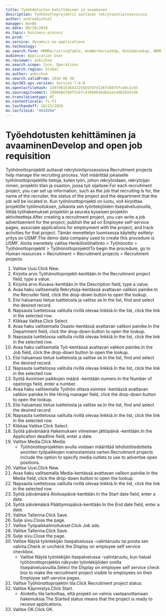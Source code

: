 ```yaml
---
title: Työehdotusten kehittäminen ja avaaminen
description: Työhönottoprojektit auttavat rekrytointiprosessissa.
author: andreabichsel
manager: AnnBe
ms.date: 08/29/2018
ms.topic: business-process
ms.prod: ''
ms.service: dynamics-ax-applications
ms.technology: ''
ms.search.form: HRMRecruitingTable, HcmWorkerLookUp, HcmJobLookup, HRMRecruitingMedia, HRMRecruitingJobAd, HcmPersonnelManagementWorkspace
audience: Application User
ms.reviewer: anbichse
ms.search.scope: Core, Operations
ms.search.region: Global
ms.author: anbichse
ms.search.validFrom: 2016-06-30
ms.dyn365.ops.version: Version 7.0.0
ms.openlocfilehash: 3207d61536422255b574fd126f16075fcddc2c93
ms.sourcegitcommit: 199848e78df5cb7c439b001bdbe1ece963593cdb
ms.translationtype: HT
ms.contentlocale: fi-FI
ms.lasthandoff: 10/13/2020
ms.locfileid: "4418264"
---
```

# <a name="develop-and-open-job-requisition"></a><span data-ttu-id="63ae1-103">Työehdotusten kehittäminen ja avaaminen</span><span class="sxs-lookup"><span data-stu-id="63ae1-103">Develop and open job requisition</span></span>



<span data-ttu-id="63ae1-104">Työhönottoprojektit auttavat rekrytointiprosessissa.</span><span class="sxs-lookup"><span data-stu-id="63ae1-104">Recruitment projects help manage the recruiting process.</span></span> <span data-ttu-id="63ae1-105">Voit määrittää jokaiselle työhönottoprojektille tietoja, kuten työn, johon rekrytoidaan, rekrytoijan nimen, projektin tilan ja osaston, jossa työ sijaitsee.</span><span class="sxs-lookup"><span data-stu-id="63ae1-105">For each recruitment project, you can set up information, such as the job that recruiting is for, the name of the recruiter, the status of the project and the department that the job will be located in.</span></span> <span data-ttu-id="63ae1-106">Kun työhönottoprojekti on luotu, voit kirjoittaa projektille työilmoituksen, julkaista sen työntekijöiden itsepalvelusivuilla, liittää työhakemukset projektiin ja seurata kyseisen projektin aktiviteetteja.</span><span class="sxs-lookup"><span data-stu-id="63ae1-106">After creating a recruitment project, you can write a job advertisement for the project, publish the ad on Employee self-service pages, associate applications for employment with the project, and track activities for that project.</span></span> <span data-ttu-id="63ae1-107">Tämän menettelyn luomisessa käytetty esittely-yritys on USMF.</span><span class="sxs-lookup"><span data-stu-id="63ae1-107">The demo data company used to create this procedure is USMF.</span></span> <span data-ttu-id="63ae1-108">Aloita menettely valitse Henkilöstöhallinto > Työhönotto > Työhönottoprojektit > Työhönottoprojektit</span><span class="sxs-lookup"><span data-stu-id="63ae1-108">To begin the procedure, go to Human resources > Recruitment > Recruitment projects > Recruitment projects</span></span>

1. <span data-ttu-id="63ae1-109">Valitse Uusi.</span><span class="sxs-lookup"><span data-stu-id="63ae1-109">Click New.</span></span>
2. <span data-ttu-id="63ae1-110">Kirjoita arvo Työhönottoprojekti-kenttään.</span><span class="sxs-lookup"><span data-stu-id="63ae1-110">In the Recruitment project field, type a value.</span></span>
3. <span data-ttu-id="63ae1-111">Kirjoita arvo Kuvaus-kenttään.</span><span class="sxs-lookup"><span data-stu-id="63ae1-111">In the Description field, type a value.</span></span>
4. <span data-ttu-id="63ae1-112">Avaa haku valitsemalla Rekrytoija-kentässä avattavan valikon painike.</span><span class="sxs-lookup"><span data-stu-id="63ae1-112">In the Recruiter field, click the drop-down button to open the lookup.</span></span>
5. <span data-ttu-id="63ae1-113">Etsi haluamasi tietue luettelosta ja valitse se.</span><span class="sxs-lookup"><span data-stu-id="63ae1-113">In the list, find and select the desired record.</span></span>
6. <span data-ttu-id="63ae1-114">Napsauta luettelossa valitulla rivillä olevaa linkkiä.</span><span class="sxs-lookup"><span data-stu-id="63ae1-114">In the list, click the link in the selected row.</span></span>
7. <span data-ttu-id="63ae1-115">Klikkaa Valitse.</span><span class="sxs-lookup"><span data-stu-id="63ae1-115">Click Select.</span></span>
8. <span data-ttu-id="63ae1-116">Avaa haku valitsemalla Osasto-kentässä avattavan valikon painike.</span><span class="sxs-lookup"><span data-stu-id="63ae1-116">In the Department field, click the drop-down button to open the lookup.</span></span>
9. <span data-ttu-id="63ae1-117">Napsauta luettelossa valitulla rivillä olevaa linkkiä.</span><span class="sxs-lookup"><span data-stu-id="63ae1-117">In the list, click the link in the selected row.</span></span>
10. <span data-ttu-id="63ae1-118">Avaa haku valitsemalla Työ-kentässä avattavan valikon painike.</span><span class="sxs-lookup"><span data-stu-id="63ae1-118">In the Job field, click the drop-down button to open the lookup.</span></span>
11. <span data-ttu-id="63ae1-119">Etsi haluamasi tietue luettelosta ja valitse se.</span><span class="sxs-lookup"><span data-stu-id="63ae1-119">In the list, find and select the desired record.</span></span>
12. <span data-ttu-id="63ae1-120">Napsauta luettelossa valitulla rivillä olevaa linkkiä.</span><span class="sxs-lookup"><span data-stu-id="63ae1-120">In the list, click the link in the selected row.</span></span>
13. <span data-ttu-id="63ae1-121">Syötä Avoimien paikkojen määrä -kenttään numero.</span><span class="sxs-lookup"><span data-stu-id="63ae1-121">In the Number of openings field, enter a number.</span></span>
14. <span data-ttu-id="63ae1-122">Avaa haku valitsemalla Työhön ottava esimies -kentässä avattavan valikon painike.</span><span class="sxs-lookup"><span data-stu-id="63ae1-122">In the Hiring manager field, click the drop-down button to open the lookup.</span></span>
15. <span data-ttu-id="63ae1-123">Etsi haluamasi tietue luettelosta ja valitse se.</span><span class="sxs-lookup"><span data-stu-id="63ae1-123">In the list, find and select the desired record.</span></span>
16. <span data-ttu-id="63ae1-124">Napsauta luettelossa valitulla rivillä olevaa linkkiä.</span><span class="sxs-lookup"><span data-stu-id="63ae1-124">In the list, click the link in the selected row.</span></span>
17. <span data-ttu-id="63ae1-125">Klikkaa Valitse.</span><span class="sxs-lookup"><span data-stu-id="63ae1-125">Click Select.</span></span>
18. <span data-ttu-id="63ae1-126">Syötä päivämäärä Hakemuksen viimeinen jättöpäivä -kenttään.</span><span class="sxs-lookup"><span data-stu-id="63ae1-126">In the Application deadline field, enter a date.</span></span>
19. <span data-ttu-id="63ae1-127">Valitse Media.</span><span class="sxs-lookup"><span data-stu-id="63ae1-127">Click Media.</span></span>
    * <span data-ttu-id="63ae1-128">Työhönottoprojektien avulla voidaan määrittää lehdistötiedotteita avointen työpaikkojen mainostamista varten.</span><span class="sxs-lookup"><span data-stu-id="63ae1-128">Recruitment projects include the option to specify media outlets to use to advertise open positions.</span></span>  
20. <span data-ttu-id="63ae1-129">Valitse Uusi.</span><span class="sxs-lookup"><span data-stu-id="63ae1-129">Click New.</span></span>
21. <span data-ttu-id="63ae1-130">Avaa haku valitsemalla Media-kentässä avattavan valikon painike.</span><span class="sxs-lookup"><span data-stu-id="63ae1-130">In the Media field, click the drop-down button to open the lookup.</span></span>
22. <span data-ttu-id="63ae1-131">Napsauta luettelossa valitulla rivillä olevaa linkkiä.</span><span class="sxs-lookup"><span data-stu-id="63ae1-131">In the list, click the link in the selected row.</span></span>
23. <span data-ttu-id="63ae1-132">Syötä päivämäärä Aloituspäivä-kenttään.</span><span class="sxs-lookup"><span data-stu-id="63ae1-132">In the Start date field, enter a date.</span></span>
24. <span data-ttu-id="63ae1-133">Syötä päivämäärä Päättymispäivä-kenttään.</span><span class="sxs-lookup"><span data-stu-id="63ae1-133">In the End date field, enter a date.</span></span>
25. <span data-ttu-id="63ae1-134">Valitse Tallenna.</span><span class="sxs-lookup"><span data-stu-id="63ae1-134">Click Save.</span></span>
26. <span data-ttu-id="63ae1-135">Sulje sivu.</span><span class="sxs-lookup"><span data-stu-id="63ae1-135">Close the page.</span></span>
27. <span data-ttu-id="63ae1-136">Valitse Työpaikkailmoitukset.</span><span class="sxs-lookup"><span data-stu-id="63ae1-136">Click Job ads.</span></span>
28. <span data-ttu-id="63ae1-137">Valitse Tallenna.</span><span class="sxs-lookup"><span data-stu-id="63ae1-137">Click Save.</span></span>
29. <span data-ttu-id="63ae1-138">Sulje sivu.</span><span class="sxs-lookup"><span data-stu-id="63ae1-138">Close the page.</span></span>
30. <span data-ttu-id="63ae1-139">Valitse Näytä työntekijän itsepalvelussa -valintaruutu tai poista sen valinta.</span><span class="sxs-lookup"><span data-stu-id="63ae1-139">Check or uncheck the Display on employee self service checkbox.</span></span>
    * <span data-ttu-id="63ae1-140">Valitse Näytä työntekijän itsepalvelussa -valintaruutu, kun haluat työhönottoprojektin näkyvän työntekijöiden omilla itsepalvelusivuilla.</span><span class="sxs-lookup"><span data-stu-id="63ae1-140">Select the Display on employee self service check box to make the recruitment project visible to employees on their Employee self-service pages.</span></span>  
31. <span data-ttu-id="63ae1-141">Valitse Työhönottoprojektin tila.</span><span class="sxs-lookup"><span data-stu-id="63ae1-141">Click Recruitment project status.</span></span>
32. <span data-ttu-id="63ae1-142">Valitse Käynnistys.</span><span class="sxs-lookup"><span data-stu-id="63ae1-142">Click Start.</span></span>
    * <span data-ttu-id="63ae1-143">Aloitettu tila tarkoittaa, että projekti on valmis vastaanottamaan hakemuksia.</span><span class="sxs-lookup"><span data-stu-id="63ae1-143">The Started status means that the project is ready to receive applications.</span></span>  
33. <span data-ttu-id="63ae1-144">Valitse OK.</span><span class="sxs-lookup"><span data-stu-id="63ae1-144">Click OK.</span></span>

